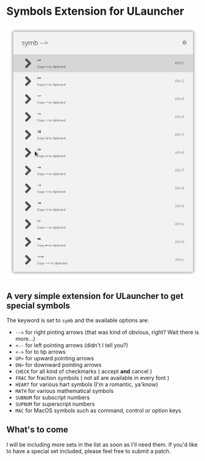 # Symbols Extension for ULauncher

![Interface](./images/Capture.png)

## A very simple extension for ULauncher to get special symbols

The keyword is set to `symb` and the available options are:

- `-->` for right pinting arrows (that was kind of obvious, right? Wait there is more...)
- `<--` for left pointing arrows (didn't I tell you?)
- `<->` for to tip arrows
- `UP>` for upward  pointing arrows
- `DN>` for downward pointing arrows
- `CHECK` for all kind of checkmarks ( accept **and** cancel )
- `FRAC` for fraction symbols ( not all are available in every font )
- `HEART` for various hart symbols (I'm a romantic, ya'know)
- `MATH` for various mathematical symbols
- `SUBNUM` for subscript numbers
- `SUPNUM` for superscript numbers
- `MAC` for MacOS symbols such as command, control or option keys


## What's to come

I will be including more sets in the list as soon as I'll need them. If you'd like to have a special set included, please feel free to submit a patch.
